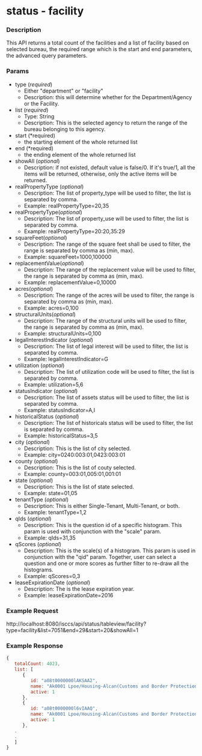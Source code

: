 # status - facility
### Description
This API returns a total count of the facilities and a list of facility based on selected bureau, the required range which is the start and end parameters, the advanced query parameters.
       
### Params
* type (*required*)
  * Either "department" or "facility"
  * Description: this will determine whether for the Department/Agency or the Facility.
* list (*required*)
  * Type: String
  * Description: This is the selected agency to return the range of the bureau belonging to this agency.
* start (*required)
   * the starting element of the whole returned list
* end (*required)
   * the ending element of the whole returned list
* showAll (*optional*)
  * Description: if not existed, default value is false/0. If it's true/1, all the items will be returned, otherwise, only the active items will be returned.
* realPropertyType (*optional*)
  * Description: The list of property_type will be used to filter, the list is separated by comma.
  * Example: realPropertyType=20,35
* realPropertyType(*optional*)
  * Description: The list of property_use will be used to filter, the list is separated by comma.
  * Example: realPropertyType=20:20,35:29
* squareFeet(*optional*)
  * Description: The range of the square feet shall be used to filter, the range is separated by comma as (min, max).
  * Example: squareFeet=1000,100000
* replacementValue(*optional*)
  * Description: The range of the replacement value will be used to filter, the range is separated by comma as (min, max).
  * Example: replacementValue=0,10000
* acres(*optional*)
  * Description: The range of the acres will be used to filter, the range is separated by comma as (min, max).
  * Example: acres=0,100
* structuralUnits(*optional*)
  * Description: The range of the structural units will be used to filter, the range is separated by comma as (min, max).
  * Example: structuralUnits=0,100
* legalInterestIndicator (*optional*)
  * Description: The list of legal interest will be used to filter, the list is separated by comma.
  * Example: legalInterestIndicator=G
* utilization (*optional*)
  * Description: The list of utilization code will be used to filter, the list is separated by comma.
  * Example: utilization=5,6
* statusIndicator (*optional*)
  * Description: The list of assets status will be used to filter, the list is separated by comma.
  * Example: statusIndicator=A,I
* historicalStatus (*optional*)
  * Description: The list of historicals status will be used to filter, the list is separated by comma.
  * Example: historicalStatus=3,5
* city (*optional*)
   * Description: This is the list of city selected.
   * Example: city=0240:003:01,0423:003:01
* county (*optional*)
    * Description: This is the list of couty selected.
    * Example: county=003:01,005:01,001:01
* state (*optional*)
   * Description: This is the list of state selected.
   * Example: state=01,05
* tenantType (*optional*)
   * Description: This is either Single-Tenant, Multi-Tenant, or both.
   * Example: tenantType=1,2
* qIds (*optional*)
   * Description: This is the question id of a specific histogram.  This param is used with conjunction with the "scale" param.
   * Example: qIds=31,35
* qScores (*optional*)
   * Description: This is the scale(s) of a histogram.  This param is used in conjunction with the "qid" param.  Together, user can select a question and one or more scores as further filter to re-draw all the histograms.
   * Example: qScores=0,3
* leaseExpirationDate (*optional*)
   * Description: The is the lease expiration year.
   * Example: leaseExpirationDate=2016

### Example Request
http://localhost:8080/isccs/api/status/tableview/facility?type=facility&list=7051&end=29&start=20&showAll=1

### Example Response  
```javascript
{
   totalCount: 4023,
   list: [
      {
         id: "a08t0000000lAKSAA2",
         name: "Ak0001 Lpoe/Housing-Alcan(Customs and Border Protection (CBP):AKAK09)",
         active: 1
      },
      {
         id: "a08t0000000l6vIAAQ",
         name: "Ak0001 Lpoe/Housing-Alcan(Customs and Border Protection (CBP):AKAK10)",
         active: 1
      },
   .
   .
   ]
}
```